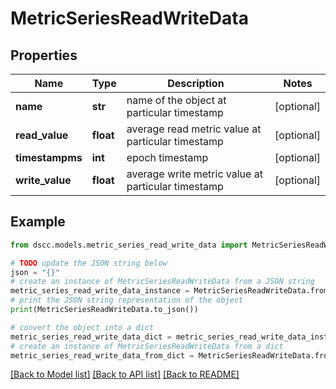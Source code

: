 # MetricSeriesReadWriteData


## Properties

Name | Type | Description | Notes
------------ | ------------- | ------------- | -------------
**name** | **str** | name of the object at particular timestamp | [optional] 
**read_value** | **float** | average read metric value at particular timestamp | [optional] 
**timestampms** | **int** | epoch timestamp | [optional] 
**write_value** | **float** | average write metric value at particular timestamp | [optional] 

## Example

```python
from dscc.models.metric_series_read_write_data import MetricSeriesReadWriteData

# TODO update the JSON string below
json = "{}"
# create an instance of MetricSeriesReadWriteData from a JSON string
metric_series_read_write_data_instance = MetricSeriesReadWriteData.from_json(json)
# print the JSON string representation of the object
print(MetricSeriesReadWriteData.to_json())

# convert the object into a dict
metric_series_read_write_data_dict = metric_series_read_write_data_instance.to_dict()
# create an instance of MetricSeriesReadWriteData from a dict
metric_series_read_write_data_from_dict = MetricSeriesReadWriteData.from_dict(metric_series_read_write_data_dict)
```
[[Back to Model list]](../README.md#documentation-for-models) [[Back to API list]](../README.md#documentation-for-api-endpoints) [[Back to README]](../README.md)


